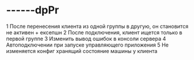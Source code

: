 # ------dpPr

1 После перенесения клиента из одной группы в другую, он становится не активен + ексепшн
2 После подключения, клиент ищется только в первой группе
3 Изменить вывод ошибок в консоли сервера
4 Автоподключении при запуске управляющего приложения
5 Не изменяется конфиг хранящий состояние машины у клиента